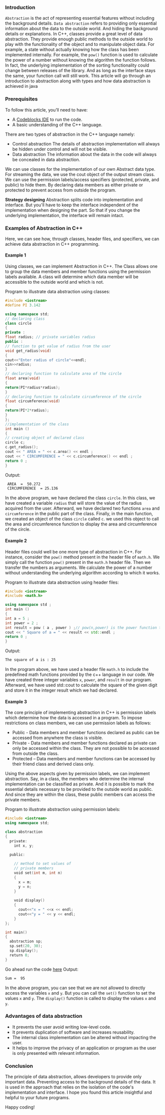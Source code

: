 ### Introduction
`Abstraction` is the act of representing essential features without including the background details.  `Data abstraction` refers to providing only essential information about the data to the outside world. And hiding the background details or explanations. In C++, classes provide a great level of data abstraction. They provide enough public methods to the outside world to play with the functionality of the object and to manipulate object data. For example, a state without actually knowing how the class has been implemented internally. For example, the `pow()` function is used to calculate the power of a number without knowing the algorithm the function follows. In fact, the underlying implementation of the sorting functionality could change between releases of the library. And as long as the interface stays the same, your function call will still work. This article will go through an introduction to abstraction along with types and how data abstraction is achieved in java

### Prerequisites
To follow this article, you’ll need to have:
- A [Codeblocks IDE]() to run the code.
- A basic understanding of the C++ language.

There are two types of abstraction in the C++ language namely:
- Control abstraction
The details of abstraction implementation will always be hidden under control and will not be visible.
- Data abstraction
The information about the data in the code will always be concealed in data abstraction.

We can use classes for the implementation of our own Abstract data type. For streaming the data, we use the cout object of the output stream class. We can use the permission labels/access specifiers (protected, private, and public) to hide them.  By declaring data members as either private or protected to prevent access from outside the program.
 
**Strategy designing**
Abstraction splits code into implementation and interface. But you'll have to keep the interface independent of the implementation when designing the part. So that if you change the underlying implementation, the interface will remain intact.

### Examples of Abstraction in C++
Here, we can see how, through classes, header files, and specifiers, we can achieve data abstraction in C++ programming.

#### Example 1
Using classes, we can implement Abstraction in C++. The Class allows one to group the data members and member functions using the permission labels available. A class will determine which data member will be accessible to the outside world and which is not.

Program to illustrate data abstraction using classes:
```c++
#include <iostream>
#define PI 3.142

using namespace std;
// declaring class
class circle 
{
private :
float radius; // private variables radius
public :
// function to get value of radius from the user
void get_radius(void) 
{
cout<<"Enter radius of circle"<<endl;
cin>>radius;
}
// declaring function to calculate area of the circle
float area(void)
{
return(PI*radius*radius);
}
// declaring function to calculate circumference of the circle
float circumference(void)
{
return(PI*2*radius);
}
};
//implementation of the class
int main ()
{
// creating object of declared class
circle c; 
c.get_radius();
cout << " AREA = " << c.area() << endl ;
cout << " CIRCUMFERENCE = " << c.circumference() << endl ;
return 0 ;
}
```
Output:
```bash
 AREA  =  50.272
 CIRCUMFERENCE  = 25.136
```
In the above program,  we have declared the class `circle`. In this class, we have created a variable `radius` that will store the value of the radius acquired from the user. Afterward, we have declared two functions `area` and `circumference` in the public part of the class. Finally, in the main function, we created an object of the class `circle` called `c`. we used this object to call the area and circumference function to display the area and circumference of the circle.

#### Example 2
Header files could well be one more type of abstraction in C++. For instance, consider the `pow()` method present in the header file of `math.h`. We simply call the function `pow()` present in the `math.h` header file. Then we transfer the numbers as arguments. We calculate the power of a number without understanding the underlying algorithm according to which it works.

Program to illustrate data abstraction using header files:
```c++
#include <iostream>
#include <math.h>

using namespace std ;
int main ()
{
int a = 5 ;
int power = 2 ;
int result = pow ( a , power ) ;// pow(n,power) is the power function to calculate power
cout << " Square of a = " << result << std::endl ;
return 0 ;
}
```

Output:
```bash
The square of a is : 25
```
In the program above, we have used a header file `math.h` to include the predefined math functions provided by the c++ language in our code. We have created three integer variables `x`, `power`, and `result` in our program. Afterward, we have used std::cout to calculate the square of the given digit and store it in the integer result which we had declared.

#### Example 3
The core principle of implementing abstraction in C++ is permission labels which determine how the data is accessed in a program. To impose restrictions on class members, we can use permission labels as follows:

- Public - Data members and member functions declared as public can be accessed from anywhere the class is visible.
- Private -  Data members and member functions declared as private can only be accessed within the class. They are not possible to be accessed from outside the class.
- Protected – Data members and member functions can be accessed by their friend class and derived class only.

Using the above aspects given by permission labels, we can implement abstraction. Say, in a class, the members who determine the internal implementation can be classified as private. And it is possible to mark the essential details necessary to be provided to the outside world as public. And since they are within the class, these public members can access the private members.

Program to illustrate abstraction using permission labels:
```c++
#include <iostream> 
using namespace std; 

class abstraction 
{ 
  private: 
    int x, y; 

  public: 
  
    // method to set values of 
    // private members 
    void set(int m, int n) 
    { 
      x = m; 
      y = n; 
    } 
    
    void display() 
    { 
      cout<<"x = " <<x << endl; 
      cout<<"y = " << y << endl; 
    } 
}; 

int main() 
{ 
  abstraction sp; 
  sp.set(20, 30); 
  sp.display(); 
  return 0; 
} 
```
Go ahead run the code [here]()
Output:
```bash
Sum =  95
```
In the above program, you can see that we are not allowed to directly access the variables `x` and `y`. But you can call the `set()` function to set the values `x` and `y`. The `display()` function is called to display the values `x` and `y`.

### Advantages of data abstraction
- It prevents the user avoid writing low-level code.
- It prevents duplication of software and increases reusability.
- The internal class implementation can be altered without impacting the user. 
- It helps to improve the privacy of an application or program as the user is only presented with relevant information.

### Conclusion 
The principle of data abstraction, allows developers to provide only important data. Preventing access to the background details of the data. It is used in the approach that relies on the isolation of the code's implementation and interface. I hope you found this article insightful and helpful to your future programs.

Happy coding!